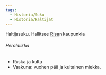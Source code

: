```yaml
---
tags:
  - Historia/Suku
  - Historia/Haltijat
---
```

Haltijasuku. Hallitsee [Risa](Risa.md)n kaupunkia
###### Heraldiikka
- Ruska ja kulta
- Vaakuna: vuohen pää ja kultainen miekka.